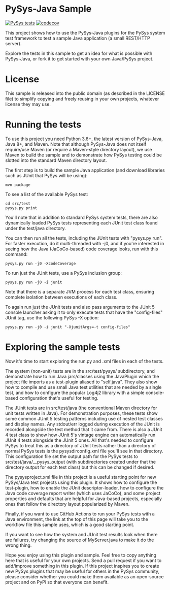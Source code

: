 # PySys-Java Sample
[![PySys tests](https://github.com/ben-spiller/pysysjava/workflows/PySys-Java-Sample/badge.svg)](https://github.com/ben-spiller/pysysjava/actions)
[![codecov](https://codecov.io/gh/ben-spiller/pysysjava/branch/main/graph/badge.svg)](https://codecov.io/gh/ben-spiller/pysysjava)

This project shows how to use the PySys-Java plugins for the PySys system test framework to test a sample Java 
application (a small REST/HTTP server). 

Explore the tests in this sample to get an idea for what is possible with PySys-Java, or fork it to get started 
with your own Java/PySys project.

# License

This sample is released into the public domain (as described in the LICENSE file) to simplify copying and freely 
reusing in your own projects, whatever license they may use. 

# Running the tests

To use this project you need Python 3.6+, the latest version of PySys-Java, Java 8+, and Maven. Note that although 
PySys-Java does not itself require/use Maven (or require a Maven-style directory layout), we use Maven to build the 
sample and to demonstrate how PySys testing could be slotted into the standard Maven directory layout. 

The first step is to build the sample Java application (and download libraries such as JUnit that PySys will be using):

	mvn package

To see a list of the available PySys test:

	cd src/test
	pysys.py print

You'll note that in addition to standard PySys system tests, there are also dynamically loaded PySys tests representing 
each JUnit test class found under the test/java directory. 

You can then run all the tests, including the JUnit tests with "pysys.py run". 
For faster execution, do it multi-threaded with -j0, and if you're interested in seeing how the Java (JaCoCo-based) 
code coverage looks, run with this command:

	pysys.py run -j0 -XcodeCoverage

To run just the JUnit tests, use a PySys inclusion group:

	pysys.py run -j0 -i junit

Note that there is a separate JVM process for each test class, ensuring complete isolation between executions 
of each class. 

To again run just the JUnit tests and also pass arguments to the JUnit 5 console launcher asking it to only execute 
tests that have the "config-files" JUnit tag, use the following PySys -X option:

	pysys.py run -j0 -i junit "-XjunitArgs=-t config-files"
	
	
# Exploring the sample tests

Now it's time to start exploring the run.py and .xml files in each of the tests. 

The system (non-unit) tests are in the src/test/pysys/ subdirectory, and demonstrate how to run Java jars/classes 
using the JavaPlugin which the project file imports as a test-plugin aliased to "self.java". They also show how to 
compile and use small Java test utilities that are needed by a single test, and how to configure the popular Log4j2 
library with a simple console-based configuration that's useful for testing. 

The JUnit tests are in src/test/java (the conventional Maven directory for unit tests written in Java). For 
demonstration purposes, these tests show some common JUnit 5 testing patterns including use of nested test classes 
and display names. Any stdout/err logged during execution of the JUnit is recorded alongside the test method that 
it came from. There is also a JUnit 4 test class to show how JUnit 5's vintage engine can automatically run 
JUnit 4 tests alongside the JUnit 5 ones. All that's needed to configure PySys to treat this as a directory of JUnit 
tests rather than a directory of normal PySys tests is the pysysdirconfig.xml file you'll see in that directory. 
This configuration file set the output path for the PySys tests to src/test/java/__pysys_output (with subdirectories 
created under that the directory output for each test class) but this can be changed if desired.

The pysysproject.xml file in this project is a useful starting point for new PySys/Java test projects using this 
plugin. It shows how to configure the test-plugin, how to enable the JUnit descriptor-loader, how to configure 
the Java code coverage report writer (which uses JaCoCo), and some project properties and defaults that are helpful 
for Java-based projects, especially ones that follow the directory layout popularized by Maven. 

Finally, if you want to use GitHub Actions to run your PySys tests with a Java environment, the link at the top of 
this page will take you to the workflow file this sample uses, which is a good starting point. 

If you want to see how the system and JUnit test results look when there are failures, try changing the source of 
MyServer.java to make it do the wrong thing.

Hope you enjoy using this plugin and sample. Feel free to copy anything here that is useful for your own projects. 
Send a pull request if you want to add/improve something in this plugin. 
If this project inspires you to create new PySys plugins that may be useful for others in the PySys community, please 
consider whether you could make them available as an open-source project and on PyPi so that everyone can benefit.
